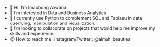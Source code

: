 - 👋 Hi, I’m Imaobong Anwana
- 👀 I’m interested in Data and Business Analytics
- 🌱 I currently use Python to complement SQL and Tablaeu in data querrying, manipulation and visualization.
- 💞️ I’m looking to collaborate on projects that would help me improve my skills and experience.
- 📫 How to reach me : Instagram/Twitter : @aimah_beauties

<!---
thenaijacarguy/thenaijacarguy is a ✨ special ✨ repository because its `README.md` (this file) appears on your GitHub profile.
You can click the Preview link to take a look at your changes.
--->
